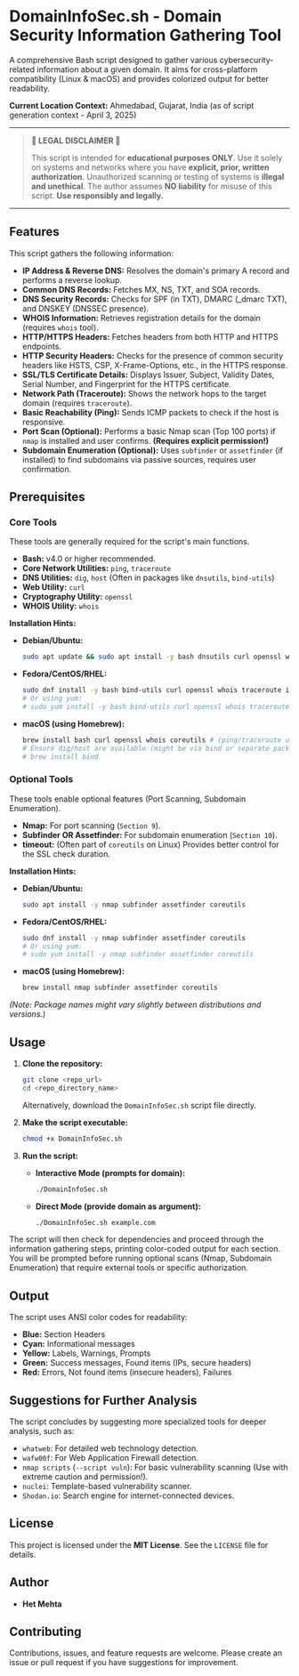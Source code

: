 # DomainInfoSec.sh - Domain Security Information Gathering Tool

A comprehensive Bash script designed to gather various cybersecurity-related information about a given domain. It aims for cross-platform compatibility (Linux & macOS) and provides colorized output for better readability.

**Current Location Context:** Ahmedabad, Gujarat, India (as of script generation context - April 3, 2025)

---

> **🚨 LEGAL DISCLAIMER 🚨**
>
> This script is intended for **educational purposes ONLY**.
> Use it solely on systems and networks where you have **explicit, prior, written authorization**.
> Unauthorized scanning or testing of systems is **illegal and unethical**.
> The author assumes **NO liability** for misuse of this script.
> **Use responsibly and legally.**

---

## Features

This script gathers the following information:

* **IP Address & Reverse DNS:** Resolves the domain's primary A record and performs a reverse lookup.
* **Common DNS Records:** Fetches MX, NS, TXT, and SOA records.
* **DNS Security Records:** Checks for SPF (in TXT), DMARC (_dmarc TXT), and DNSKEY (DNSSEC presence).
* **WHOIS Information:** Retrieves registration details for the domain (requires `whois` tool).
* **HTTP/HTTPS Headers:** Fetches headers from both HTTP and HTTPS endpoints.
* **HTTP Security Headers:** Checks for the presence of common security headers like HSTS, CSP, X-Frame-Options, etc., in the HTTPS response.
* **SSL/TLS Certificate Details:** Displays Issuer, Subject, Validity Dates, Serial Number, and Fingerprint for the HTTPS certificate.
* **Network Path (Traceroute):** Shows the network hops to the target domain (requires `traceroute`).
* **Basic Reachability (Ping):** Sends ICMP packets to check if the host is responsive.
* **Port Scan (Optional):** Performs a basic Nmap scan (Top 100 ports) if `nmap` is installed and user confirms. **(Requires explicit permission!)**
* **Subdomain Enumeration (Optional):** Uses `subfinder` or `assetfinder` (if installed) to find subdomains via passive sources, requires user confirmation.

## Prerequisites

### Core Tools

These tools are generally required for the script's main functions.

* **Bash:** v4.0 or higher recommended.
* **Core Network Utilities:** `ping`, `traceroute`
* **DNS Utilities:** `dig`, `host` (Often in packages like `dnsutils`, `bind-utils`)
* **Web Utility:** `curl`
* **Cryptography Utility:** `openssl`
* **WHOIS Utility:** `whois`

**Installation Hints:**

* **Debian/Ubuntu:**
    ```bash
    sudo apt update && sudo apt install -y bash dnsutils curl openssl whois traceroute iputils-ping
    ```
* **Fedora/CentOS/RHEL:**
    ```bash
    sudo dnf install -y bash bind-utils curl openssl whois traceroute iputils
    # Or using yum:
    # sudo yum install -y bash bind-utils curl openssl whois traceroute iputils
    ```
* **macOS (using Homebrew):**
    ```bash
    brew install bash curl openssl whois coreutils # (ping/traceroute usually built-in)
    # Ensure dig/host are available (might be via bind or separate package if not default)
    # brew install bind
    ```

### Optional Tools

These tools enable optional features (Port Scanning, Subdomain Enumeration).

* **Nmap:** For port scanning (`Section 9`).
* **Subfinder OR Assetfinder:** For subdomain enumeration (`Section 10`).
* **timeout:** (Often part of `coreutils` on Linux) Provides better control for the SSL check duration.

**Installation Hints:**

* **Debian/Ubuntu:**
    ```bash
    sudo apt install -y nmap subfinder assetfinder coreutils
    ```
* **Fedora/CentOS/RHEL:**
    ```bash
    sudo dnf install -y nmap subfinder assetfinder coreutils
    # Or using yum:
    # sudo yum install -y nmap subfinder assetfinder coreutils
    ```
* **macOS (using Homebrew):**
    ```bash
    brew install nmap subfinder assetfinder coreutils
    ```

*(Note: Package names might vary slightly between distributions and versions.)*

## Usage

1.  **Clone the repository:**
    ```bash
    git clone <repo_url>
    cd <repo_directory_name>
    ```
    Alternatively, download the `DomainInfoSec.sh` script file directly.

2.  **Make the script executable:**
    ```bash
    chmod +x DomainInfoSec.sh
    ```

3.  **Run the script:**

    * **Interactive Mode (prompts for domain):**
        ```bash
        ./DomainInfoSec.sh
        ```
    * **Direct Mode (provide domain as argument):**
        ```bash
        ./DomainInfoSec.sh example.com
        ```

The script will then check for dependencies and proceed through the information gathering steps, printing color-coded output for each section. You will be prompted before running optional scans (Nmap, Subdomain Enumeration) that require external tools or specific authorization.

## Output

The script uses ANSI color codes for readability:
* **Blue:** Section Headers
* **Cyan:** Informational messages
* **Yellow:** Labels, Warnings, Prompts
* **Green:** Success messages, Found items (IPs, secure headers)
* **Red:** Errors, Not found items (insecure headers), Failures

## Suggestions for Further Analysis

The script concludes by suggesting more specialized tools for deeper analysis, such as:

* `whatweb`: For detailed web technology detection.
* `wafw00f`: For Web Application Firewall detection.
* `nmap scripts` (`--script vuln`): For basic vulnerability scanning (Use with extreme caution and permission!).
* `nuclei`: Template-based vulnerability scanner.
* `Shodan.io`: Search engine for internet-connected devices.

## License

This project is licensed under the **MIT License**. See the `LICENSE` file for details.

## Author

* **Het Mehta**

## Contributing

Contributions, issues, and feature requests are welcome. Please create an issue or pull request if you have suggestions for improvement.
